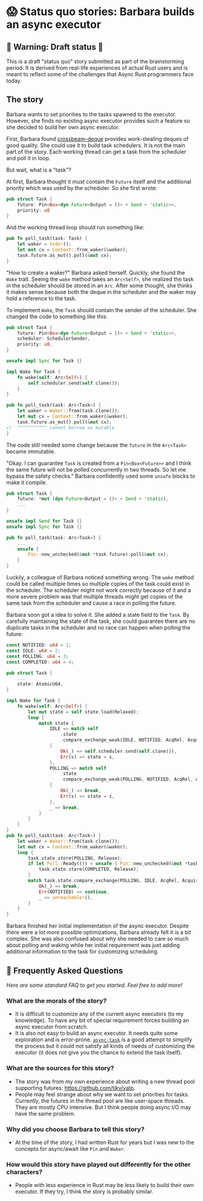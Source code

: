 # 😱 Status quo stories: Barbara builds an async executor


## 🚧 Warning: Draft status 🚧

This is a draft "status quo" story submitted as part of the brainstorming period. It is derived from real-life experiences of actual Rust users and is meant to reflect some of the challenges that Async Rust programmers face today. 

## The story

Barbara wants to set priorities to the tasks spawned to the executor. However, she finds no existing async executor provides such a feature so she decided to build her own async executor.

First, Barbara found [crossbeam-deque](https://crates.io/crates/crossbeam-deque) provides work-stealing deques of good quality. She could use it to build task schedulers. It is not the main part of the story. Each working thread can get a task from the scheduler and poll it in loop.

But wait, what is a "task"?

At first, Barbara thought it must contain the `Future` itself and the additional priority which was used by the scheduler. So she first wrote:

```rust
pub struct Task {
    future: Pin<Box<dyn Future<Output = ()> + Send + 'static>>,
    priority: u8
}
```

And the working thread loop should run something like:

```rust
pub fn poll_task(task: Task) {
    let waker = todo!();
    let mut cx = Context::from_waker(&waker);
    task.future.as_mut().poll(&mut cx);
}
```

"How to create a waker?" Barbara asked herself. Quickly, she found the `Wake` trait. Seeing the `wake` method takes an `Arc<Self>`, she realized the task in the scheduler should be stored in an `Arc`. After some thought, she thinks it makes sense because both the deque in the scheduler and the waker may hold a reference to the task.

To implement `Wake`, the `Task` should contain the sender of the scheduler. She changed the code to something like this:

```rust
pub struct Task {
    future: Pin<Box<dyn Future<Output = ()> + Send + 'static>>,
    scheduler: SchedulerSender,
    priority: u8,
}

unsafe impl Sync for Task {}

impl Wake for Task {
    fn wake(self: Arc<Self>) {
        self.scheduler.send(self.clone());
    }
}

pub fn poll_task(task: Arc<Task>) {
    let waker = Waker::from(task.clone());
    let mut cx = Context::from_waker(&waker);
    task.future.as_mut().poll(&mut cx);
//  ^^^^^^^^^^^ cannot borrow as mutable
}
```

The code still needed some change because the `future` in the  `Arc<Task>` became immutable. 

"Okay. I can guarantee `Task` is created from a `Pin<Box<Future>>` and I think the same future will not be polled concurrently in two threads. So let me bypass the safety checks." Barbara confidently used some `unsafe` blocks to make it compile.

```rust
pub struct Task {
    future: *mut (dyn Future<Output = ()> + Send + 'static),
    ...
}

unsafe impl Send for Task {}
unsafe impl Sync for Task {}

pub fn poll_task(task: Arc<Task>) {
    ...
    unsafe {
        Pin::new_unchecked(&mut *task.future).poll(&mut cx);
    }
}
```

Luckily, a colleague of Barbara noticed something wrong. The `wake` method could be called multiple times so multiple copies of the task could exist in the scheduler. The scheduler might not work correctly because of it and a more severe problem was that multiple threads might get copies of the same task from the scheduler and cause a race in polling the future.

Barbara soon got a idea to solve it. She added a state field to the `Task`. By carefully maintaining the state of the task, she could guarantee there are no duplicate tasks in the scheduler and no race can happen when polling the future:

```rust
const NOTIFIED: u64 = 1;
const IDLE: u64 = 2;
const POLLING: u64 = 3;
const COMPLETED: u64 = 4;

pub struct Task {
    ...
    state: AtomicU64,
}

impl Wake for Task {
    fn wake(self: Arc<Self>) {
        let mut state = self.state.load(Relaxed);
        loop {
            match state {
                IDLE => match self
                    .state
                    .compare_exchange_weak(IDLE, NOTIFIED, AcqRel, Acquire)
                {
                    Ok(_) => self.scheduler.send(self.clone()),
                    Err(s) => state = s,
                },
                POLLING => match self
                    .state
                    .compare_exchange_weak(POLLING, NOTIFIED, AcqRel, Acquire)
                {
                    Ok(_) => break,
                    Err(s) => state = s,
                },
                _ => break,
            }
        }
    }
}
pub fn poll_task(task: Arc<Task>) {
    let waker = Waker::from(task.clone());
    let mut cx = Context::from_waker(&waker);
    loop {
        task.state.store(POLLING, Release);
        if let Poll::Ready(()) = unsafe { Pin::new_unchecked(&mut *task.future).poll(&mut cx) } {
            task.state.store(COMPLETED, Release);
        }
        match task.state.compare_exchange(POLLING, IDLE, AcqRel, Acquire) {
            Ok(_) => break,
            Err(NOTIFIED) => continue,
            _ => unreachable!(),
        }
    }
}
```

Barbara finished her initial implementation of the async executor. Despite there were a lot more possible optimizations, Barbara already felt it is a bit complex. She was also confused about why she needed to care so much about polling and waking while her initial requirement was just adding additional information to the task for customizing scheduling.

## 🤔 Frequently Asked Questions

*Here are some standard FAQ to get you started. Feel free to add more!*

### **What are the morals of the story?**
  * It is difficult to customize any of the current async executors (to my knowledge). To have any bit of special requirement forces building an async executor from scratch.
  * It is also not easy to build an async executor. It needs quite some exploration and is error-prone. [`async-task`](https://github.com/smol-rs/async-task) is a good attempt to simplify the process but it could not satisfy all kinds of needs of customizing the executor (it does not give you the chance to extend the task itself).
### **What are the sources for this story?**
  * The story was from my own experience about writing a new thread pool supporting futures: https://github.com/tikv/yatp.
  * People may feel strange about why we want to set priorities for tasks. Currently, the futures in the thread pool are like user-space threads. They are mostly CPU intensive. But I think people doing async I/O may have the same problem.
### **Why did you choose Barbara to tell this story?**
  * At the time of the story, I had written Rust for years but I was new to the concepts for async/await like `Pin` and `Waker`.
### **How would this story have played out differently for the other characters?**
  * People with less experience in Rust may be less likely to build their own executor. If they try, I think the story is probably similar.

[character]: ../characters.md
[status quo stories]: ./status_quo.md
[Alan]: ../characters/alan.md
[Grace]: ../characters/grace.md
[Niklaus]: ../characters/niklaus.md
[Barbara]: ../characters/barbara.md
[htvsq]: ../how_to_vision/status_quo.md
[cannot be wrong]: ../how_to_vision/comment.md#comment-to-understand-or-improve-not-to-negate-or-dissuade

